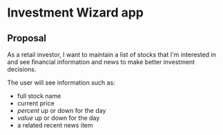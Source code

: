 # Investment Wizard app
## Proposal

As a retail investor, I want to maintain a list of stocks that I'm interested in and see financial information and news to make better investment decisions.

The user will see information such as:

* full stock name
* current price
* _percent_ up or down for the day
* _value_ up or down for the day
* a related recent news item